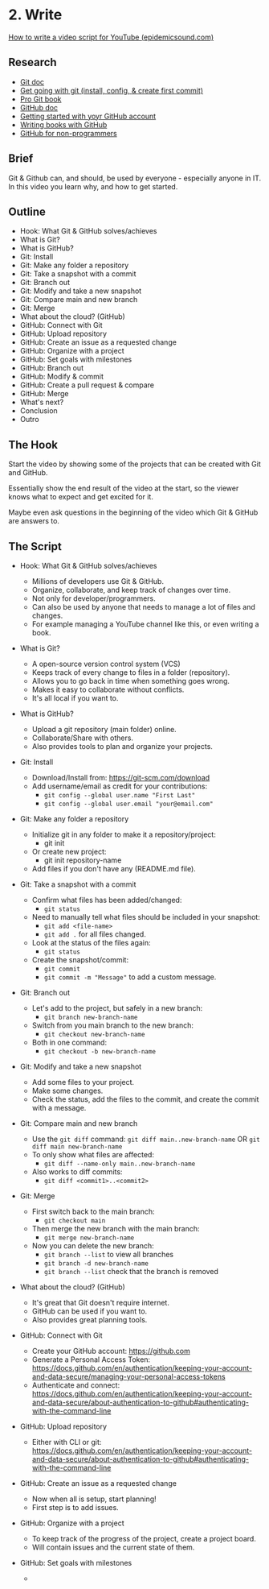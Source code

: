 # 2. Write

[How to write a video script for YouTube (epidemicsound.com)](https://www.epidemicsound.com/blog/how-to-write-a-video-script-for-youtube/)

## Research

- [Git doc](https://git-scm.com/doc)
- [Get going with git (install, config, & create first commit)](https://git-scm.com/video/get-going)
- [Pro Git book](https://git-scm.com/book/en/v2)
- [GitHub doc](https://docs.github.com/en)
- [Getting started with yoyr GitHub account](https://docs.github.com/en/get-started/onboarding/getting-started-with-your-github-account)
- [Writing books with GitHub](https://braythwayt.com/2015/01/29/how-i-write-books-with-github-and-leanpub.html)
- [GitHub for non-programmers](https://github.com/tvanantwerp/github-for-non-programmers)

## Brief

Git & Github can, and should, be used by everyone - especially anyone in IT.
In this video you learn why, and how to get started.

## Outline

- Hook: What Git & GitHub solves/achieves
- What is Git?
- What is GitHub?
- Git: Install
- Git: Make any folder a repository
- Git: Take a snapshot with a commit
- Git: Branch out
- Git: Modify and take a new snapshot
- Git: Compare main and new branch
- Git: Merge
- What about the cloud? (GitHub)
- GitHub: Connect with Git
- GitHub: Upload repository
- GitHub: Create an issue as a requested change
- GitHub: Organize with a project
- GitHub: Set goals with milestones
- GitHub: Branch out
- GitHub: Modify & commit
- GitHub: Create a pull request & compare
- GitHub: Merge
- What's next?
- Conclusion
- Outro

## The Hook

Start the video by showing some of the projects that can be created with Git and GitHub.

Essentially show the end result of the video at the start, so the viewer knows what to expect and get excited for it.

Maybe even ask questions in the beginning of the video which Git & GitHub are answers to.

## The Script

- Hook: What Git & GitHub solves/achieves

    - Millions of developers use Git & GitHub.
    - Organize, collaborate, and keep track of changes over time.
    - Not only for developer/programmers.
    - Can also be used by anyone that needs to manage a lot of files and changes.
    - For example managing a YouTube channel like this, or even writing a book.

- What is Git?

    - A open-source version control system (VCS)
    - Keeps track of every change to files in a folder (repository).
    - Allows you to go back in time when something goes wrong.
    - Makes it easy to collaborate without conflicts.
    - It's all local if you want to.

- What is GitHub?

    - Upload a git repository (main folder) online.
    - Collaborate/Share with others.
    - Also provides tools to plan and organize your projects.

- Git: Install

    - Download/Install from: https://git-scm.com/download
    - Add username/email as credit for your contributions:
        - `git config --global user.name "First Last"`
        - `git config --global user.email "your@email.com"`

- Git: Make any folder a repository

    - Initialize git in any folder to make it a repository/project:
        - git init
    - Or create new project:
        - git init repository-name
    - Add files if you don't have any (README.md file).

- Git: Take a snapshot with a commit

    - Confirm what files has been added/changed:
        - `git status`
    - Need to manually tell what files should be included in your snapshot:
        - `git add <file-name>`
        - `git add .` for all files changed.
    - Look at the status of the files again:
        - `git status`
    - Create the snapshot/commit:
        - `git commit`
        - `git commit -m "Message"` to add a custom message.

- Git: Branch out

    - Let's add to the project, but safely in a new branch:
        - `git branch new-branch-name`
    - Switch from you main branch to the new branch:
        - `git checkout new-branch-name`
    - Both in one command:
        - `git checkout -b new-branch-name`

- Git: Modify and take a new snapshot

    - Add some files to your project.
    - Make some changes.
    - Check the status, add the files to the commit, and create the commit with a message.

- Git: Compare main and new branch

    - Use the `git diff` command:
        `git diff main..new-branch-name`
        OR `git diff main new-branch-name`
    - To only show what files are affected:
        - `git diff --name-only main..new-branch-name`
    - Also works to diff commits:
        - `git diff <commit1>..<commit2>`

- Git: Merge

    - First switch back to the main branch:
        - `git checkout main`
    - Then merge the new branch with the main branch:
        - `git merge new-branch-name`
    - Now you can delete the new branch:
        - `git branch --list` to view all branches
        - `git branch -d new-branch-name`
        - `git branch --list` check that the branch is removed

- What about the cloud? (GitHub)

    - It's great that Git doesn't require internet.
    - GitHub can be used if you want to.
    - Also provides great planning tools.

- GitHub: Connect with Git

    - Create your GitHub account: https://github.com
    - Generate a Personal Access Token: https://docs.github.com/en/authentication/keeping-your-account-and-data-secure/managing-your-personal-access-tokens
    - Authenticate and connect: https://docs.github.com/en/authentication/keeping-your-account-and-data-secure/about-authentication-to-github#authenticating-with-the-command-line

- GitHub: Upload repository

    - Either with CLI or git: https://docs.github.com/en/authentication/keeping-your-account-and-data-secure/about-authentication-to-github#authenticating-with-the-command-line

- GitHub: Create an issue as a requested change

    - Now when all is setup, start planning!
    - First step is to add issues.

- GitHub: Organize with a project

    - To keep track of the progress of the project, create a project board.
    - Will contain issues and the current state of them.

- GitHub: Set goals with milestones

    - 